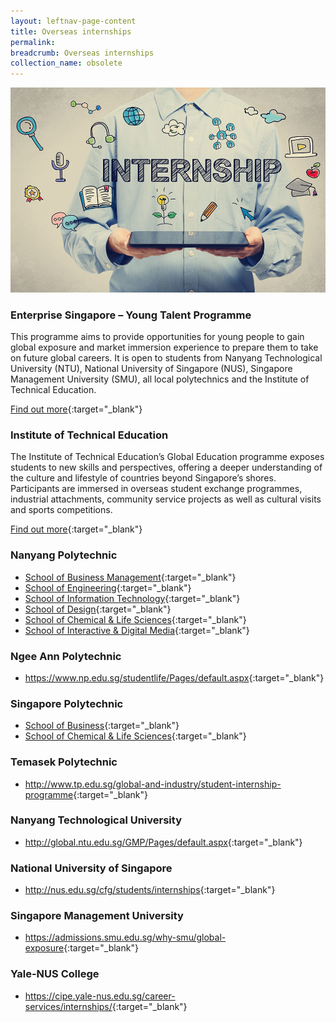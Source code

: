 ```yaml
---
layout: leftnav-page-content
title: Overseas internships
permalink: 
breadcrumb: Overseas internships
collection_name: obsolete
---
```


<img src="\images\asean-students\overseas-internships.jpg" alt="overseas internship banner" style="width:800px;" />

### **Enterprise Singapore – Young Talent Programme**

This programme aims to provide opportunities for young people to gain global exposure and market immersion experience to prepare them to take on future global careers. It is open to students from Nanyang Technological University (NTU), National University of Singapore (NUS), Singapore Management University (SMU), all local polytechnics and the Institute of Technical Education.

[Find out more](https://ie.enterprisesg.gov.sg/Venture-Overseas/talent-development/ytp-market-immersion){:target="_blank"}



### **Institute of Technical Education**

The Institute of Technical Education’s Global Education programme exposes students to new skills and perspectives, offering a deeper understanding of the culture and lifestyle of countries beyond Singapore’s shores. Participants are immersed in overseas student exchange programmes, industrial attachments, community service projects as well as cultural visits and sports competitions.

[Find out more](https://www.ite.edu.sg/wps/portal/iteglobal.ge){:target="_blank"}



### **Nanyang Polytechnic**

- [School of Business Management](http://www.nyp.edu.sg/schools/sbm/internships.html){:target="_blank"}
- [School of Engineering](http://www.nyp.edu.sg/schools/seg/internships.html){:target="_blank"}
- [School of Information Technology](http://www.nyp.edu.sg/schools/sit/internships.html){:target="_blank"}
- [School of Design](http://www.nyp.edu.sg/schools/sdn/internships.html){:target="_blank"}
- [School of Chemical & Life Sciences](http://www.nyp.edu.sg/schools/scl/internships.html){:target="_blank"}
- [School of Interactive & Digital Media](http://www.nyp.edu.sg/schools/sidm/internships.html){:target="_blank"}



### **Ngee Ann Polytechnic**

- <https://www.np.edu.sg/studentlife/Pages/default.aspx>{:target="_blank"}



### **Singapore Polytechnic**

- [School of Business](https://www.sp.edu.sg/wps/portal/vp-spws/!ut/p/a1/04_Sj9CPykssy0xPLMnMz0vMAfGjzOJDPUxdjdxMTQz8AwNdDDxNwlwtHcNMvA3czPULsh0VAV5IGH0!/?WCM_GLOBAL_CONTEXT){:target="_blank"}
- [School of Chemical & Life Sciences](https://www.sp.edu.sg/wps/portal/vp-spws/!ut/p/a1/04_Sj9CPykssy0xPLMnMz0vMAfGjzOJDPUxdjdxMTQzcQ8wsDTw9AoMCw5z8DT0MjPQLsh0VATEEXNE!/?WCM_GLOBAL_CONTEXT){:target="_blank"}



### **Temasek Polytechnic**

- <http://www.tp.edu.sg/global-and-industry/student-internship-programme>{:target="_blank"}



### **Nanyang Technological University**

- <http://global.ntu.edu.sg/GMP/Pages/default.aspx>{:target="_blank"}



### **National University of Singapore**

- <http://nus.edu.sg/cfg/students/internships>{:target="_blank"}



### **Singapore Management University**

- <https://admissions.smu.edu.sg/why-smu/global-exposure>{:target="_blank"}

 

### **Yale-NUS College**

- <https://cipe.yale-nus.edu.sg/career-services/internships/>{:target="_blank"}